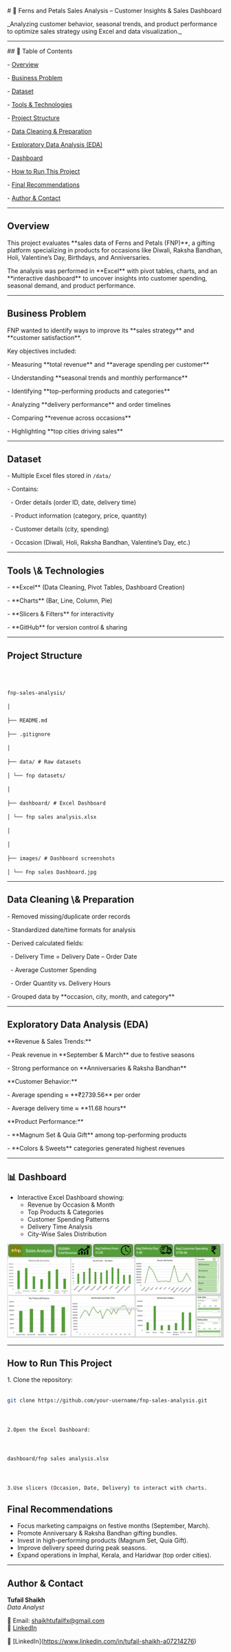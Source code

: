 \# 🌸 Ferns and Petals Sales Analysis – Customer Insights \& Sales Dashboard  



\_Analyzing customer behavior, seasonal trends, and product performance to optimize sales strategy using Excel and data visualization.\_  



---



\## 📌 Table of Contents

\- <a href="#overview">Overview</a>

\- <a href="#business-problem">Business Problem</a>

\- <a href="#dataset">Dataset</a>

\- <a href="#tools--technologies">Tools \& Technologies</a>

\- <a href="#project-structure">Project Structure</a>

\- <a href="#data-cleaning--preparation">Data Cleaning \& Preparation</a>

\- <a href="#exploratory-data-analysis-eda">Exploratory Data Analysis (EDA)</a>

\- <a href="#dashboard">Dashboard</a>

\- <a href="#how-to-run-this-project">How to Run This Project</a>

\- <a href="#final-recommendations">Final Recommendations</a>

\- <a href="#author--contact">Author & Contact</a>



---



<h2><a class="anchor" id="overview"></a>Overview</h2>



This project evaluates \*\*sales data of Ferns and Petals (FNP)\*\*, a gifting platform specializing in products for occasions like Diwali, Raksha Bandhan, Holi, Valentine’s Day, Birthdays, and Anniversaries.  

The analysis was performed in \*\*Excel\*\* with pivot tables, charts, and an \*\*interactive dashboard\*\* to uncover insights into customer spending, seasonal demand, and product performance.  



---



<h2><a class="anchor" id="business-problem"></a>Business Problem</h2>



FNP wanted to identify ways to improve its \*\*sales strategy\*\* and \*\*customer satisfaction\*\*.  

Key objectives included:  

\- Measuring \*\*total revenue\*\* and \*\*average spending per customer\*\*  

\- Understanding \*\*seasonal trends and monthly performance\*\*  

\- Identifying \*\*top-performing products and categories\*\*  

\- Analyzing \*\*delivery performance\*\* and order timelines  

\- Comparing \*\*revenue across occasions\*\*  

\- Highlighting \*\*top cities driving sales\*\*  



---



<h2><a class="anchor" id="dataset"></a>Dataset</h2>



\- Multiple Excel files stored in `/data/`  

\- Contains:  

&nbsp; - Order details (order ID, date, delivery time)  

&nbsp; - Product information (category, price, quantity)  

&nbsp; - Customer details (city, spending)  

&nbsp; - Occasion (Diwali, Holi, Raksha Bandhan, Valentine’s Day, etc.)  



---



<h2><a class="anchor" id="tools--technologies"></a>Tools \& Technologies</h2>



\- \*\*Excel\*\* (Data Cleaning, Pivot Tables, Dashboard Creation)  

\- \*\*Charts\*\* (Bar, Line, Column, Pie)  

\- \*\*Slicers \& Filters\*\* for interactivity  

\- \*\*GitHub\*\* for version control \& sharing  



---



<h2><a class="anchor" id="project-structure"></a>Project Structure</h2>

```



fnp-sales-analysis/

│

├── README.md

├── .gitignore

│

├── data/ # Raw datasets

│ └── fnp datasets/

│

├── dashboard/ # Excel Dashboard

│ └── fnp sales analysis.xlsx

│

│

├── images/ # Dashboard screenshots

│ └── Fnp sales Dashboard.jpg

```



---



<h2><a class="anchor" id="data-cleaning--preparation"></a>Data Cleaning \& Preparation</h2>



\- Removed missing/duplicate order records  

\- Standardized date/time formats for analysis  

\- Derived calculated fields:  

&nbsp; - Delivery Time = Delivery Date – Order Date  

&nbsp; - Average Customer Spending  

&nbsp; - Order Quantity vs. Delivery Hours  

\- Grouped data by \*\*occasion, city, month, and category\*\*  



---



<h2><a class="anchor" id="exploratory-data-analysis-eda"></a>Exploratory Data Analysis (EDA)</h2>



\*\*Revenue \& Sales Trends:\*\*  

\- Peak revenue in \*\*September \& March\*\* due to festive seasons  

\- Strong performance on \*\*Anniversaries \& Raksha Bandhan\*\*  



\*\*Customer Behavior:\*\*  

\- Average spending ≈ \*\*₹2739.56\*\* per order  

\- Average delivery time ≈ \*\*11.68 hours\*\*  



\*\*Product Performance:\*\*  

\- \*\*Magnum Set \& Quia Gift\*\* among top-performing products  

\- \*\*Colors \& Sweets\*\* categories generated highest revenues  



---



## 📊 Dashboard

- Interactive Excel Dashboard showing:  
  - Revenue by Occasion & Month  
  - Top Products & Categories  
  - Customer Spending Patterns  
  - Delivery Time Analysis  
  - City-Wise Sales Distribution  

![FNP Dashboard](https://github.com/tufail-shaikhws/fnp-excel-sales-analysis/blob/main/Fnp%20sales%20Dashboard.jpg?raw=true)



---



<h2><a class="anchor" id="how-to-run-this-project"></a>How to Run This Project</h2>



1\. Clone the repository:  

```bash

git clone https://github.com/your-username/fnp-sales-analysis.git



2.Open the Excel Dashboard:



dashboard/fnp sales analysis.xlsx



3.Use slicers (Occasion, Date, Delivery) to interact with charts.

```


## Final Recommendations

- Focus marketing campaigns on festive months (September, March).  
- Promote Anniversary & Raksha Bandhan gifting bundles.  
- Invest in high-performing products (Magnum Set, Quia Gift).  
- Improve delivery speed during peak seasons.  
- Expand operations in Imphal, Kerala, and Haridwar (top order cities).  


---

## Author & Contact  

**Tufail Shaikh**  
*Data Analyst*  

📧 Email: shaikhtufailfx@gmail.com  
🔗 [LinkedIn](https://www.linkedin.com/in/tufail-shaikh-a07214276)

🔗 \[LinkedIn](https://www.linkedin.com/in/tufail-shaikh-a07214276)  



